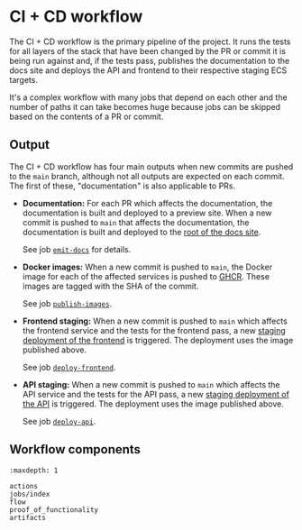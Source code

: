 # CI + CD workflow

The CI + CD workflow is the primary pipeline of the project. It runs the tests
for all layers of the stack that have been changed by the PR or commit it is
being run against and, if the tests pass, publishes the documentation to the
docs site and deploys the API and frontend to their respective staging ECS
targets.

It's a complex workflow with many jobs that depend on each other and the number
of paths it can take becomes huge because jobs can be skipped based on the
contents of a PR or commit.

## Output

The CI + CD workflow has four main outputs when new commits are pushed to the
`main` branch, although not all outputs are expected on each commit. The first
of these, "documentation" is also applicable to PRs.

- **Documentation:** For each PR which affects the documentation, the
  documentation is built and deployed to a preview site. When a new commit is
  pushed to `main` that affects the documentation, the documentation is built
  and deployed to the [root of the docs site](https://docs.openverse.org).

  See job [`emit-docs`](/meta/ci_cd/jobs/documentation.md#emit-docs) for
  details.

- **Docker images:** When a new commit is pushed to `main`, the Docker image for
  each of the affected services is pushed to
  [GHCR](https://github.com/orgs/WordPress/packages?repo_name=openverse). These
  images are tagged with the SHA of the commit.

  See job
  [`publish-images`](/meta/ci_cd/jobs/docker_publishing.md#publish-images).

- **Frontend staging:** When a new commit is pushed to `main` which affects the
  frontend service and the tests for the frontend pass, a new
  [staging deployment of the frontend](https://staging.openverse.org/) is
  triggered. The deployment uses the image published above.

  See job [`deploy-frontend`](/meta/ci_cd/jobs/deployment.md#deploy-frontend).

- **API staging:** When a new commit is pushed to `main` which affects the API
  service and the tests for the API pass, a new
  [staging deployment of the API](https://api-staging.openverse.engineering/) is
  triggered. The deployment uses the image published above.

  See job [`deploy-api`](/meta/ci_cd/jobs/deployment.md#deploy-api).

## Workflow components

```{toctree}
:maxdepth: 1

actions
jobs/index
flow
proof_of_functionality
artifacts
```
